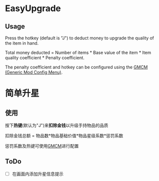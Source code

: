 # EasyUpgrade

## Usage

Press the hotkey (default is "J") to deduct money to upgrade the quality of the item in hand.

Total money deducted = Number of items * Base value of the item * Item quality coefficient * Penalty coefficient.

The penalty coefficient and hotkey can be configured using the [GMCM (Generic Mod Config Menu)](https://www.nexusmods.com/stardewvalley/mods/5098).





# 简单升星

## 使用

按下**热键**(默认为"J")来**扣除金钱**以升级手持物品的品质

扣除金钱总额 = 物品数\*物品基础价值\*物品星级系数\*惩罚系数

惩罚系数及热键可使用[GMCM](https://www.nexusmods.com/stardewvalley/mods/5098)进行配置





## ToDo

- [ ] 在画面内添加升星信息提示